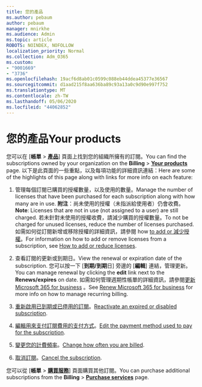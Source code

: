 ```yaml
---
title: 您的產品
ms.author: pebaum
author: pebaum
manager: mnirkhe
ms.audience: Admin
ms.topic: article
ROBOTS: NOINDEX, NOFOLLOW
localization_priority: Normal
ms.collection: Adm_O365
ms.custom:
- "9001669"
- "3736"
ms.openlocfilehash: 19acf6d8ab01c0599c088eb44ddea45377e36567
ms.sourcegitcommit: d1aad215f8aa636ba89c93a13a0c9d90e997f752
ms.translationtype: MT
ms.contentlocale: zh-TW
ms.lasthandoff: 05/06/2020
ms.locfileid: "44062852"
---
```

# <a name="your-products"></a><span data-ttu-id="58422-102">您的產品</span><span class="sxs-lookup"><span data-stu-id="58422-102">Your products</span></span>

<span data-ttu-id="58422-103">您可以在 [**帳單** > **[產品](https://go.microsoft.com/fwlink/p/?linkid=842054)**] 頁面上找到您的組織所擁有的訂閱。</span><span class="sxs-lookup"><span data-stu-id="58422-103">You can find the subscriptions owned by your organization on the **Billing** > **[Your products](https://go.microsoft.com/fwlink/p/?linkid=842054)** page.</span></span> <span data-ttu-id="58422-104">以下是此頁面的一些重點，以及每項功能的詳細資訊連結：</span><span class="sxs-lookup"><span data-stu-id="58422-104">Here are some of the highlights of this page along with links for more info on each feature:</span></span>

1. <span data-ttu-id="58422-105">管理每個訂閱已購買的授權數量，以及使用的數量。</span><span class="sxs-lookup"><span data-stu-id="58422-105">Manage the number of licenses that have been purchased for each subscription along with how many are in use.</span></span>  <span data-ttu-id="58422-106">**附注**：尚未使用的授權（未指派給使用者）仍會收費。</span><span class="sxs-lookup"><span data-stu-id="58422-106">**Note**: Licenses that are not in use (not assigned to a user) are still charged.</span></span>  <span data-ttu-id="58422-107">若未針對未使用的授權收費，請減少購買的授權數量。</span><span class="sxs-lookup"><span data-stu-id="58422-107">To not be charged for unused licenses, reduce the number of licenses purchased.</span></span> <span data-ttu-id="58422-108">如需如何從訂閱新增或移除授權的詳細資訊，請參閱 how [to add or 減少授權](https://docs.microsoft.com/alchemyinsights/how-to-add-or-reduce-licenses)。</span><span class="sxs-lookup"><span data-stu-id="58422-108">For information on how to add or remove licenses from a subscription, see [How to add or reduce licenses](https://docs.microsoft.com/alchemyinsights/how-to-add-or-reduce-licenses).</span></span>

2. <span data-ttu-id="58422-109">查看訂閱的更新或到期日。</span><span class="sxs-lookup"><span data-stu-id="58422-109">View the renewal or expiration date of the subscription.</span></span>  <span data-ttu-id="58422-110">您可以按一下 [**到期/到期**日] 旁邊的 [**編輯**] 連結，管理更新。</span><span class="sxs-lookup"><span data-stu-id="58422-110">You can manage renewal by clicking the **edit** link next to the **Renews/expires** on date.</span></span>  <span data-ttu-id="58422-111">如需如何管理週期性帳單的詳細資訊，請參閱[更新 Microsoft 365 for business](https://go.microsoft.com/fwlink/?linkid=2119216) 。</span><span class="sxs-lookup"><span data-stu-id="58422-111">See [Renew Microsoft 365 for business](https://go.microsoft.com/fwlink/?linkid=2119216) for more info on how to manage recurring billing.</span></span>

3. <span data-ttu-id="58422-112">[重新啟用已到期或已停用的訂閱](https://go.microsoft.com/fwlink/?linkid=2117519)。</span><span class="sxs-lookup"><span data-stu-id="58422-112">[Reactivate an expired or disabled subscription](https://go.microsoft.com/fwlink/?linkid=2117519).</span></span>

4. <span data-ttu-id="58422-113">[編輯用來支付訂閱費用的支付方式](https://go.microsoft.com/fwlink/?linkid=2117167)。</span><span class="sxs-lookup"><span data-stu-id="58422-113">[Edit the payment method used to pay for the subscription](https://go.microsoft.com/fwlink/?linkid=2117167).</span></span>

5. <span data-ttu-id="58422-114">[變更您的計費頻率](https://go.microsoft.com/fwlink/?linkid=2119112)。</span><span class="sxs-lookup"><span data-stu-id="58422-114">[Change how often you are billed](https://go.microsoft.com/fwlink/?linkid=2119112).</span></span>

6. <span data-ttu-id="58422-115">[取消訂閱](https://go.microsoft.com/fwlink/?linkid=2119113)。</span><span class="sxs-lookup"><span data-stu-id="58422-115">[Cancel the subscription](https://go.microsoft.com/fwlink/?linkid=2119113).</span></span>

<span data-ttu-id="58422-116">您可以從 [**帳單** > [**購買服務**](https://go.microsoft.com/fwlink/p/?linkid=868433)] 頁面購買其他訂閱。</span><span class="sxs-lookup"><span data-stu-id="58422-116">You can purchase additional subscriptions from the **Billing** > [**Purchase services**](https://go.microsoft.com/fwlink/p/?linkid=868433) page.</span></span>
